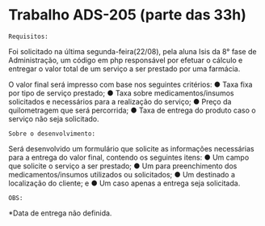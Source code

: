 # Trabalho ADS-205 (parte das 33h)

    Requisitos:
Foi solicitado na última segunda-feira(22/08), pela aluna Isis da 8° fase de
Administração, um código em php responsável por efetuar o cálculo e entregar o
valor total de um serviço a ser prestado por uma farmácia.

O valor final será impresso com base nos seguintes critérios:
● Taxa fixa por tipo de serviço prestado;
● Taxa sobre medicamentos/insumos solicitados e necessários para a realização do serviço;
● Preço da quilometragem que será percorrida;
● Taxa de entrega do produto caso o serviço não seja solicitado.

    Sobre o desenvolvimento:
Será desenvolvido um formulário que solicite as informações
necessárias para a entrega do valor final, contendo os seguintes itens:
● Um campo que solicite o serviço a ser prestado;
● Um para preenchimento dos medicamentos/insumos utilizados ou solicitados;
● Um destinado a localização do cliente; e
● Um caso apenas a entrega seja solicitada.

    OBS:
*Data de entrega não definida.
